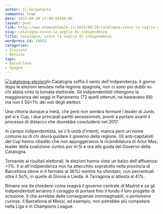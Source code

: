 ```yaml
---
author: Il Gorgonauta
comments: true
date: 2015-09-28 17:40:04+00:00
layout: post
link: http://www.atomodelmale.it/2015/09/28/catalogna-vince-la-voglia-di-indipendenza/
slug: catalogna-vince-la-voglia-di-indipendenza
title: Catalogna, vince la voglia di indipendenza
wordpress_id: 16053
categories:
- Elezioni
- Notizie
tags:
- Barcellona
- Spagna
---
```


[![catalogna-elezioni](http://www.atomodelmale.it/wp-content/uploads/2015/09/catalogna-elezioni-300x160.jpg)](http://www.atomodelmale.it/wp-content/uploads/2015/09/catalogna-elezioni.jpg)In Catalogna soffia il vento dell'indipendenza. Il giorno dopo le elezioni tenutesi nella regione spagnola, non ci sono più dubbi su chi abbia vinto la tornata elettorale. Gli indipendentisti ottengono la maggioranza dei seggi in Parlamento (72 quelli ottenuti, ne bastavano 68) ma non il 50+1% dei voti degli elettori.

Una vittoria dunque a metà, che però non sembra fermare i leader di Junts pel sì e Cup, i due principali partiti secessionisti, pronti a portare avanti il processo di distacco che dovrebbe concludersi nel 2017.


In campo indipendentista, se c'è unità d'intenti, manca però un nome comune su di chi dovrà guidare il governo della regione. Gli anti-capitalisti del Cup hanno ribadito che non appoggeranno la ricandidatura di Artur Mas, leader della coalizione Juntos por el Si e ora alla guida del Governo della Catalogna.

Tornando ai risultati elettorali, le elezioni hanno visto un balzo dell'affluenza: +7%. Il si all'indipendenza non ha attecchito sopratutto nella provincia di Barcellona (dove si è fermato al 36%) mentre ha sfondato, con percentuali oltre il 5o%, in quelle di Girona e Lleida. A Tarragona si attesta al 41%.

Rimane ora da chiedersi come reagirà il governo centrale di Madrid e se gli indipendentisti avranno il coraggio di portare fino il fondo il loro progetto di scissione. Il che avrebbe delle conseguenze inimmaginabili, o perlomeno curiose. Il Barcellona di Messi, ad esempio, non potrebbe più competere nella Liga e in Champions League.
